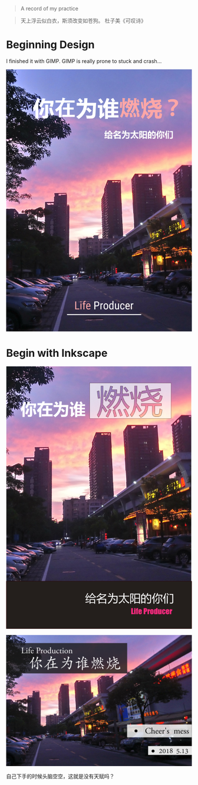 > A record of my practice

> 天上浮云似白衣，斯须改变如苍狗。  杜子美《可叹诗》

# Beginning Design

I finished it with GIMP. GIMP is really prone to stuck and crash...

![Poster 01](design/poster01.jpg)

# Begin with Inkscape

![Poster 02](design/poster01.png)

![Poster on 15.July](design/poster715.png)

自己下手的时候头脑空空，这就是没有天赋吗？




